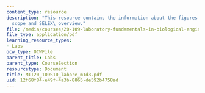 ```yaml
---
content_type: resource
description: "This resource contains the information about the figures:\_style\_and\_\
  scope and SELEX\_overview."
file: /media/courses/20-109-laboratory-fundamentals-in-biological-engineering-spring-2010/12f68f84e49f4a3b8865de592b4758ad_MIT20_109S10_labpre_m1d3.pdf
file_type: application/pdf
learning_resource_types:
- Labs
ocw_type: OCWFile
parent_title: Labs
parent_type: CourseSection
resourcetype: Document
title: MIT20_109S10_labpre_m1d3.pdf
uid: 12f68f84-e49f-4a3b-8865-de592b4758ad
---
```

